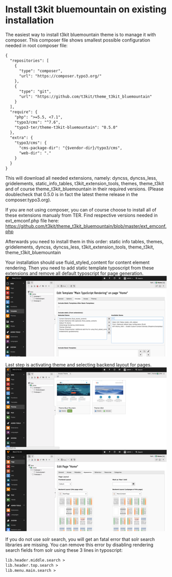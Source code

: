 # Install t3kit bluemountain on existing installation

The easiest way to install t3kit bluemountain theme is to manage it with composer. This composer file shows smallest possible configuration needed in root composer file:
```
{
  "repositories": [
    {
      "type": "composer",
      "url": "https://composer.typo3.org/"
    },
    {
      "type": "git",
      "url": "https://github.com/t3kit/theme_t3kit_bluemountain"
    }
  ],
  "require": {
    "php": ">=5.5, <7.1",
    "typo3/cms": "^7.6",
    "typo3-ter/theme-t3kit-bluemountain": "0.5.0"
  },
  "extra": {
    "typo3/cms": {
      "cms-package-dir": "{$vendor-dir}/typo3/cms",
      "web-dir": "."
    }
  }
}
```

This will download all needed extensions, namely: dyncss, dyncss_less, gridelements, static_info_tables, t3kit_extension_tools, themes, theme_t3kit and of course theme_t3kit_bluemountain in their required versions. (Please doublecheck that 0.5.0 is in fact the latest theme release in the composer.typo3.org).

If you are not using composer, you can of course choose to install all of these extensions manualy from TER. Find respective versions needed in ext_emconf.php file here: https://github.com/t3kit/theme_t3kit_bluemountain/blob/master/ext_emconf.php

Afterwards you need to install them in this order: 
static info tables, themes, gridelements, dyncss, dyncss_less, t3kit_extension_tools, theme_t3kit, theme_t3kit_bluemountain

Your installation should use fluid_styled_content for content element rendering. Then you need to add static template typoscript from these extensions and remove all default typoscript for page generation. 
![](typoscriptTemplate.png)

Last step is activating theme and selecting backend layout for pages. 
![](ThemePicker.png)
![](BackendLayout.png)

If you do not use solr search, you will get an fatal error that solr search libraries are missing. You can remove this error by disabling rendering search fields from solr using these 3 lines in typoscript:
```
lib.header.middle.search >
lib.header.top.search >
lib.menu.main.search >
```